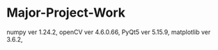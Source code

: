 # Major-Project-Work

numpy ver 1.24.2,
openCV ver 4.6.0.66,
PyQt5 ver 5.15.9,
matplotlib ver 3.6.2,